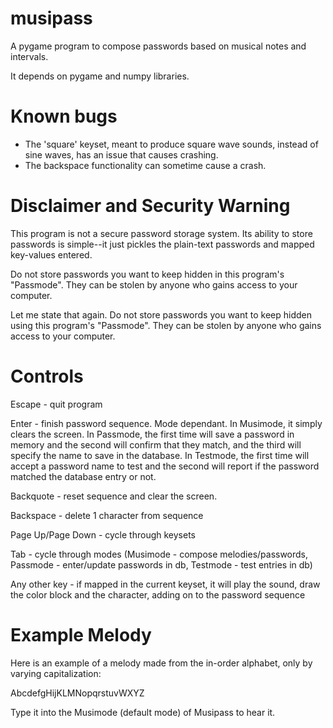 musipass
========

A pygame program to compose passwords based on musical notes and intervals.

It depends on pygame and numpy libraries.

Known bugs
==========
- The 'square' keyset, meant to produce square wave sounds, instead of sine waves, has an issue that causes crashing.
- The backspace functionality can sometime cause a crash.

Disclaimer and Security Warning
===============================
This program is not a secure password storage system. Its ability to store passwords is simple--it just pickles the plain-text passwords and mapped key-values entered.

Do not store passwords you want to keep hidden in this program's "Passmode". They can be stolen by anyone who gains access to your computer.

Let me state that again. Do not store passwords you want to keep hidden using this program's "Passmode". They can be stolen by anyone who gains access to your computer.

Controls
========

Escape - quit program

Enter - finish password sequence. Mode dependant. In Musimode, it simply clears the screen. In Passmode, the first time will save a password in memory and the second will confirm that they match, and the third will specify the name to save in the database. In Testmode, the first time will accept a password name to test and the second will report if the password matched the database entry or not.

Backquote - reset sequence and clear the screen.

Backspace - delete 1 character from sequence

Page Up/Page Down - cycle through keysets

Tab - cycle through modes (Musimode - compose melodies/passwords, Passmode - enter/update passwords in db, Testmode - test entries in db)

Any other key - if mapped in the current keyset, it will play the sound, draw the color block and the character, adding on to the password sequence

Example Melody
==============

Here is an example of a melody made from the in-order alphabet, only by varying capitalization:

AbcdefgHijKLMNopqrstuvWXYZ

Type it into the Musimode (default mode) of Musipass to hear it.
